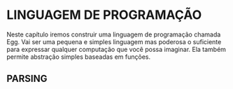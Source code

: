 # LINGUAGEM DE PROGRAMAÇÃO

Neste capítulo iremos construir uma linguagem de programação chamada Egg. Vai ser uma pequena e simples linguagem mas poderosa o suficiente para expressar qualquer computação que você possa imaginar. Ela também permite
abstração simples baseadas em funções.

## PARSING
